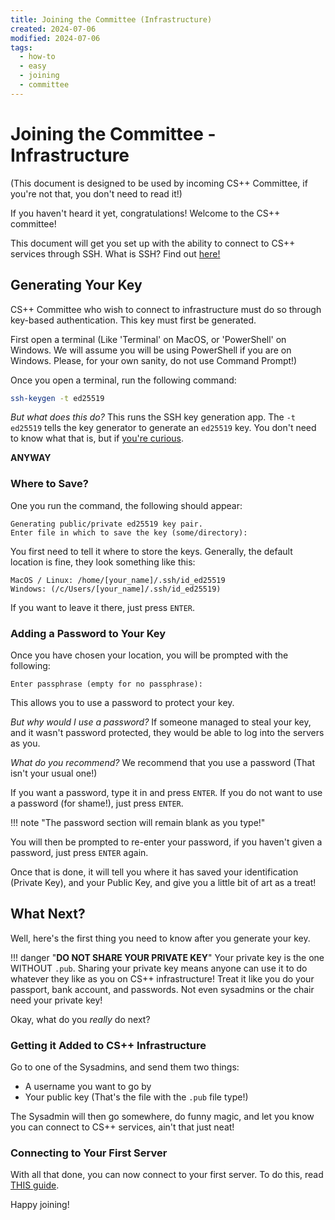 ```yaml
---
title: Joining the Committee (Infrastructure)
created: 2024-07-06
modified: 2024-07-06
tags:
  - how-to
  - easy
  - joining
  - committee
---
```

# Joining the Committee - Infrastructure
(This document is designed to be used by incoming CS++ Committee, if you're not that, you don't need to read it!)

If you haven't heard it yet, congratulations! Welcome to the CS++ committee!

This document will get you set up with the ability to connect to CS++ services through SSH. What is SSH? Find out [here!](./ssh.md)

## Generating Your Key
CS++ Committee who wish to connect to infrastructure must do so through key-based authentication.
This key must first be generated.

First open a terminal (Like 'Terminal' on MacOS, or 'PowerShell' on Windows. We will assume you will be using PowerShell if you are on Windows. Please, for your own sanity, do not use Command Prompt!)

Once you open a terminal, run the following command:
```bash
ssh-keygen -t ed25519
```

*But what does this do?*
This runs the SSH key generation app.
The `-t ed25519` tells the key generator to generate an `ed25519` key. You don't need to know what that is, but if [you're curious](https://www.brandonchecketts.com/archives/its-2023-you-should-be-using-an-ed25519-ssh-key-and-other-current-best-practices).

**ANYWAY**
### Where to Save?
One you run the command, the following should appear:
```
Generating public/private ed25519 key pair.
Enter file in which to save the key (some/directory):
```

You first need to tell it where to store the keys. Generally, the default location is fine, they look something like this:
```
MacOS / Linux: /home/[your_name]/.ssh/id_ed25519
Windows: (/c/Users/[your_name]/.ssh/id_ed25519)
```

If you want to leave it there, just press `ENTER`.

### Adding a Password to Your Key
Once you have chosen your location, you will be prompted with the following:
```
Enter passphrase (empty for no passphrase):
```
This allows you to use a password to protect your key.

*But why would I use a password?*
If someone managed to steal your key, and it wasn't password protected, they would be able to log into the servers as you.

*What do you recommend?*
We recommend that you  use a password (That isn't your usual one!)

If you want a password, type it in and press `ENTER`.
If you do not want to use a password (for shame!), just press `ENTER`.

!!! note "The password section will remain blank as you type!"

You will then be prompted to re-enter your password, if you haven't given a password, just press `ENTER` again.

Once that is done, it will tell you where it has saved your identification (Private Key), and your Public Key, and give you a little bit of art as a treat!

## What Next?
Well, here's the first thing you need to know after you generate your key.

!!! danger "__DO NOT SHARE YOUR PRIVATE KEY__"
	Your private key is the one WITHOUT `.pub`. Sharing your private key means anyone can use it to do whatever they like as you on CS++ infrastructure! Treat it like you do your passport, bank account, and passwords. Not even sysadmins or the chair need your private key!

Okay, what do you *really* do next?

### Getting it Added to CS++ Infrastructure
Go to one of the Sysadmins, and send them two things:
- A username you want to go by
- Your public key (That's the file with the `.pub` file type!)

The Sysadmin will then go somewhere, do funny magic, and let you know you can connect to CS++ services, ain't that just neat!

### Connecting to Your First Server
With all that done, you can now connect to your first server. To do this, read [THIS guide](./ssh.md).

Happy joining!